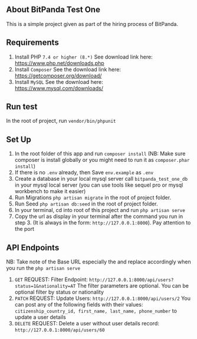 ## About BitPanda Test One

This is a simple project given as part of the hiring process of BitPanda.

## Requirements
1. Install PHP `7.4 or higher (8.*)` See download link here: https://www.php.net/downloads.php
2. Install `Composer` See the download link here: https://getcomposer.org/download/
3. Install `MySQL` See the download here: https://www.mysql.com/downloads/

## Run test
In the root of project, run `vendor/bin/phpunit `

## Set Up
1. In the root folder of this app and run `composer install` (NB: Make sure composer is install globally or you might need to run it as `composer.phar install`)
2. If there is no `.env` already, then Save `env.example` as `.env`
3. Create a database in your local mysql server call  `bitpanda_test_one_db` in your mysql local server (you can use tools like sequel pro or mysql workbench to make it easier)
4. Run Migrations `php artisan migrate` in the root of project folder.
5. Run Seed `php artisan db:seed` in the root of project folder.
6. In your terminal, cd into root of this project and run `php artisan serve`
7. Copy the url as display in your terminal after the command you run in step 3. (It is always in the form: `http://127.0.0.1:8000`). Pay attention to the port


## API Endpoints
NB: Take note of the Base URL especially the  and replace accordingly when you run the `php artisan serve`
1. `GET` REQUEST: Filter Endpoint: `http://127.0.0.1:8000/api/users?status=1&nationality=AT` The filter parameters are optional. You can be optional filter by status or nationality
2. `PATCH` REQUEST:  Update Users:  `http://127.0.0.1:8000/api/users/2`     You can post any of the following fields with their values: `citizenship_country_id, first_name, last_name, phone_number` to update a user details
3. `DELETE` REQUEST: Delete a user without user details record: `http://127.0.0.1:8000/api/users/60`
